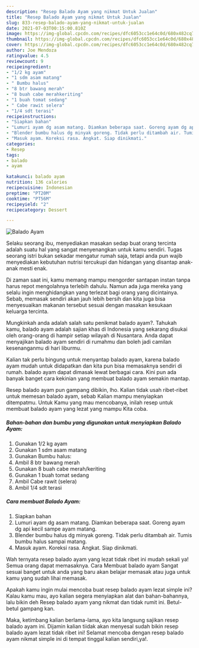 ```yaml
---
description: "Resep Balado Ayam yang nikmat Untuk Jualan"
title: "Resep Balado Ayam yang nikmat Untuk Jualan"
slug: 833-resep-balado-ayam-yang-nikmat-untuk-jualan
date: 2021-07-03T00:15:00.810Z
image: https://img-global.cpcdn.com/recipes/dfc6053cc1e64c0d/680x482cq70/balado-ayam-foto-resep-utama.jpg
thumbnail: https://img-global.cpcdn.com/recipes/dfc6053cc1e64c0d/680x482cq70/balado-ayam-foto-resep-utama.jpg
cover: https://img-global.cpcdn.com/recipes/dfc6053cc1e64c0d/680x482cq70/balado-ayam-foto-resep-utama.jpg
author: Joe Mendoza
ratingvalue: 4.5
reviewcount: 9
recipeingredient:
- "1/2 kg ayam"
- "1 sdm asam matang"
- " Bumbu halus"
- "8 btr bawang merah"
- "8 buah cabe merahkeriting"
- "1 buah tomat sedang"
- " Cabe rawit selera"
- "1/4 sdt terasi"
recipeinstructions:
- "Siapkan bahan"
- "Lumuri ayam dg asam matang. Diamkan beberapa saat. Goreng ayam dg api kecil sampe ayam matang."
- "Blender bumbu halus dg minyak goreng. Tidak perlu ditambah air. Tumis bumbu halus sampai matang."
- "Masuk ayam. Koreksi rasa. Angkat. Siap dinikmati."
categories:
- Resep
tags:
- balado
- ayam

katakunci: balado ayam 
nutrition: 136 calories
recipecuisine: Indonesian
preptime: "PT20M"
cooktime: "PT56M"
recipeyield: "2"
recipecategory: Dessert

---
```



![Balado Ayam](https://img-global.cpcdn.com/recipes/dfc6053cc1e64c0d/680x482cq70/balado-ayam-foto-resep-utama.jpg)

Selaku seorang ibu, menyediakan masakan sedap buat orang tercinta adalah suatu hal yang sangat menyenangkan untuk kamu sendiri. Tugas seorang istri bukan sekadar mengatur rumah saja, tetapi anda pun wajib menyediakan kebutuhan nutrisi tercukupi dan hidangan yang disantap anak-anak mesti enak.

Di zaman  saat ini, kamu memang mampu mengorder santapan instan tanpa harus repot mengolahnya terlebih dahulu. Namun ada juga mereka yang selalu ingin menghidangkan yang terlezat bagi orang yang dicintainya. Sebab, memasak sendiri akan jauh lebih bersih dan kita juga bisa menyesuaikan makanan tersebut sesuai dengan masakan kesukaan keluarga tercinta. 



Mungkinkah anda adalah salah satu penikmat balado ayam?. Tahukah kamu, balado ayam adalah sajian khas di Indonesia yang sekarang disukai oleh orang-orang di hampir setiap wilayah di Nusantara. Anda dapat menyajikan balado ayam sendiri di rumahmu dan boleh jadi camilan kesenanganmu di hari liburmu.

Kalian tak perlu bingung untuk menyantap balado ayam, karena balado ayam mudah untuk didapatkan dan kita pun bisa memasaknya sendiri di rumah. balado ayam dapat dimasak lewat berbagai cara. Kini pun ada banyak banget cara kekinian yang membuat balado ayam semakin mantap.

Resep balado ayam pun gampang dibikin, lho. Kalian tidak usah ribet-ribet untuk memesan balado ayam, sebab Kalian mampu menyiapkan ditempatmu. Untuk Kamu yang mau mencobanya, inilah resep untuk membuat balado ayam yang lezat yang mampu Kita coba.

<!--inarticleads1-->

##### Bahan-bahan dan bumbu yang digunakan untuk menyiapkan Balado Ayam:

1. Gunakan 1/2 kg ayam
1. Gunakan 1 sdm asam matang
1. Gunakan  Bumbu halus:
1. Ambil 8 btr bawang merah
1. Gunakan 8 buah cabe merah/keriting
1. Gunakan 1 buah tomat sedang
1. Ambil  Cabe rawit (selera)
1. Ambil 1/4 sdt terasi




<!--inarticleads2-->

##### Cara membuat Balado Ayam:

1. Siapkan bahan
1. Lumuri ayam dg asam matang. Diamkan beberapa saat. Goreng ayam dg api kecil sampe ayam matang.
1. Blender bumbu halus dg minyak goreng. Tidak perlu ditambah air. Tumis bumbu halus sampai matang.
1. Masuk ayam. Koreksi rasa. Angkat. Siap dinikmati.




Wah ternyata resep balado ayam yang lezat tidak ribet ini mudah sekali ya! Semua orang dapat memasaknya. Cara Membuat balado ayam Sangat sesuai banget untuk anda yang baru akan belajar memasak atau juga untuk kamu yang sudah lihai memasak.

Apakah kamu ingin mulai mencoba buat resep balado ayam lezat simple ini? Kalau kamu mau, ayo kalian segera menyiapkan alat dan bahan-bahannya, lalu bikin deh Resep balado ayam yang nikmat dan tidak rumit ini. Betul-betul gampang kan. 

Maka, ketimbang kalian berlama-lama, ayo kita langsung sajikan resep balado ayam ini. Dijamin kalian tiidak akan menyesal sudah bikin resep balado ayam lezat tidak ribet ini! Selamat mencoba dengan resep balado ayam nikmat simple ini di tempat tinggal kalian sendiri,ya!.

